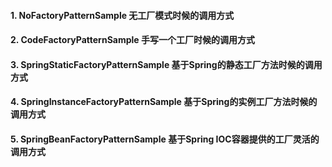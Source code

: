 #### 1. NoFactoryPatternSample    无工厂模式时候的调用方式

#### 2. CodeFactoryPatternSample  手写一个工厂时候的调用方式

#### 3. SpringStaticFactoryPatternSample 基于Spring的静态工厂方法时候的调用方式

#### 4. SpringInstanceFactoryPatternSample 基于Spring的实例工厂方法时候的调用方式

#### 5. SpringBeanFactoryPatternSample 基于Spring IOC容器提供的工厂灵活的调用方式
